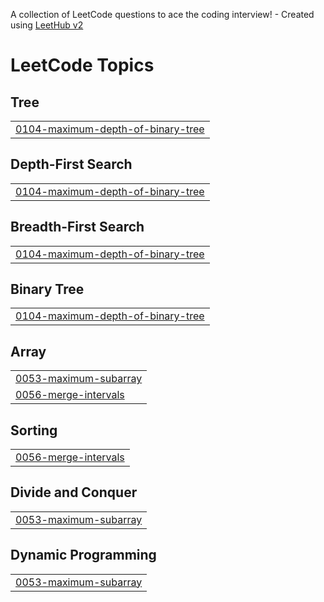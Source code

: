 A collection of LeetCode questions to ace the coding interview! - Created using [LeetHub v2](https://github.com/arunbhardwaj/LeetHub-2.0)
<!---LeetCode Topics Start-->
# LeetCode Topics
## Tree
|  |
| ------- |
| [0104-maximum-depth-of-binary-tree](https://github.com/snigdhagupta21/Leetcode/tree/master/0104-maximum-depth-of-binary-tree) |
## Depth-First Search
|  |
| ------- |
| [0104-maximum-depth-of-binary-tree](https://github.com/snigdhagupta21/Leetcode/tree/master/0104-maximum-depth-of-binary-tree) |
## Breadth-First Search
|  |
| ------- |
| [0104-maximum-depth-of-binary-tree](https://github.com/snigdhagupta21/Leetcode/tree/master/0104-maximum-depth-of-binary-tree) |
## Binary Tree
|  |
| ------- |
| [0104-maximum-depth-of-binary-tree](https://github.com/snigdhagupta21/Leetcode/tree/master/0104-maximum-depth-of-binary-tree) |
## Array
|  |
| ------- |
| [0053-maximum-subarray](https://github.com/snigdhagupta21/Leetcode/tree/master/0053-maximum-subarray) |
| [0056-merge-intervals](https://github.com/snigdhagupta21/Leetcode/tree/master/0056-merge-intervals) |
## Sorting
|  |
| ------- |
| [0056-merge-intervals](https://github.com/snigdhagupta21/Leetcode/tree/master/0056-merge-intervals) |
## Divide and Conquer
|  |
| ------- |
| [0053-maximum-subarray](https://github.com/snigdhagupta21/Leetcode/tree/master/0053-maximum-subarray) |
## Dynamic Programming
|  |
| ------- |
| [0053-maximum-subarray](https://github.com/snigdhagupta21/Leetcode/tree/master/0053-maximum-subarray) |
<!---LeetCode Topics End-->